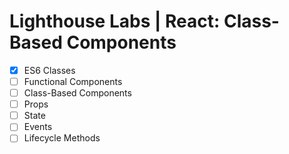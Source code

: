 # Lighthouse Labs | React: Class-Based Components

* [X] ES6 Classes
* [ ] Functional Components
* [ ] Class-Based Components
* [ ] Props
* [ ] State
* [ ] Events
* [ ] Lifecycle Methods
